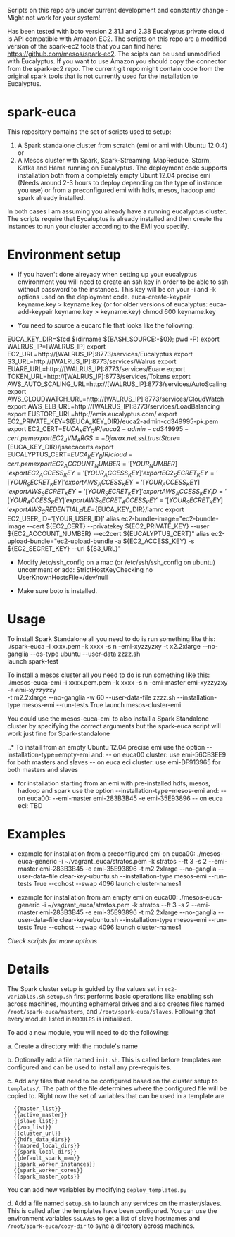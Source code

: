 Scripts on this repo are under current development and constantly change - Might not work for your system!

Has been tested with boto version 2.31.1 and 2.38
Eucalyptus private cloud is API compatible with Amazon EC2. The scripts on this repo are a modified version of the spark-ec2 tools that you can find here: https://github.com/mesos/spark-ec2. The scipts can be used unmodified with Eucalyptus. If you want to use Amazon you should copy the connector from the spark-ec2 repo. 
The current git repo might contain code from the original spark tools that is not currently used for the installation to Eucalyptus.

spark-euca
=========

This repository contains the set of scripts used to setup:
1. A Spark standalone cluster from scratch (emi or ami with Ubuntu 12.0.4) or 
2. A Mesos cluster with Spark, Spark-Streaming, MapReduce, Storm, Kafka and Hama running on Eucalyptus. The deployment code supports installation both from a completely empty Ubunt 12.04 precise emi (Needs around 2-3 hours to deploy depending on the type of instance you use) or from a preconfigured emi with hdfs, mesos, hadoop and spark already installed.

In both cases I am assuming you already have a running eucalyptus cluster. The scripts require that Eycaluptus is already installed and then create the instances to run your cluster according to the EMI you specify.

# Environment setup
- If you haven't done alreyady when setting up your eucalyptus environment you will need to create an ssh key in order to be able to ssh without password to the instances. This key will be on your -i and -k options used on the deployment code.
euca-create-keypair keyname.key > keyname.key
(or for older versions of eucalyptus: euca-add-keypair keyname.key > keyname.key)
chmod 600 keyname.key

- You need to source a eucarc file that looks like the following:

EUCA_KEY_DIR=$(cd $(dirname ${BASH_SOURCE:-$0}); pwd -P)
export WALRUS_IP=[WALRUS_IP]
export EC2_URL=http://[WALRUS_IP]:8773/services/Eucalyptus
export S3_URL=http://[WALRUS_IP]:8773/services/Walrus
export EUARE_URL=http://[WALRUS_IP]:8773/services/Euare
export TOKEN_URL=http://[WALRUS_IP]:8773/services/Tokens
export AWS_AUTO_SCALING_URL=http://[WALRUS_IP]:8773/services/AutoScaling
export AWS_CLOUDWATCH_URL=http://[WALRUS_IP]:8773/services/CloudWatch
export AWS_ELB_URL=http://[WALRUS_IP]:8773/services/LoadBalancing
export EUSTORE_URL=http://emis.eucalyptus.com/
export EC2_PRIVATE_KEY=${EUCA_KEY_DIR}/euca2-admin-cd349995-pk.pem
export EC2_CERT=${EUCA_KEY_DIR}/euca2-admin-cd349995-cert.pem
export EC2_JVM_ARGS=-Djavax.net.ssl.trustStore=${EUCA_KEY_DIR}/jssecacerts
export EUCALYPTUS_CERT=${EUCA_KEY_DIR}/cloud-cert.pem
export EC2_ACCOUNT_NUMBER='[YOUR_NUMBER]'
export EC2_ACCESS_KEY='[YOUR_ACCESS_KEY]'
export EC2_SECRET_KEY='[YOUR_SECRET_KEY]'
export AWS_ACCESS_KEY='[YOUR_ACCESS_KEY]'
export AWS_SECRET_KEY='[YOUR_SECRET_KEY]'
export AWS_ACCESS_KEY_ID='[YOUR_ACCESS_KEY]'
export AWS_SECRET_ACCESS_KEY='[YOUR_SECRET_KEY]'
export AWS_CREDENTIAL_FILE=${EUCA_KEY_DIR}/iamrc
export EC2_USER_ID='[YOUR_USER_ID]'
alias ec2-bundle-image="ec2-bundle-image --cert ${EC2_CERT} --privatekey ${EC2_PRIVATE_KEY} --user ${EC2_ACCOUNT_NUMBER} --ec2cert ${EUCALYPTUS_CERT}"
alias ec2-upload-bundle="ec2-upload-bundle -a ${EC2_ACCESS_KEY} -s ${EC2_SECRET_KEY} --url ${S3_URL}"


- Modify /etc/ssh_config on a mac (or /etc/ssh/ssh_config on ubuntu) uncomment or add:
StrictHostKeyChecking no
UserKnownHostsFile=/dev/null

- Make sure boto is installed.

# Usage

To install Spark Standalone all you need to do is run something like this: 
./spark-euca 
-i xxxx.pem 
-k xxxx 
-s n 
-emi-xyzzyzxy
-t x2.2xlarge 
--no-ganglia 
--os-type ubuntu
--user-data zzzz.sh  
launch spark-test

To install a mesos cluster all you need to do is run something like this:
./mesos-euca-emi -i xxxx.pem.pem
-k xxxx 
-s n
-emi-master emi-xyzzyzxy
-e emi-xyzzyzxy  
-t m2.2xlarge 
--no-ganglia 
-w 60 
--user-data-file zzzz.sh
--installation-type mesos-emi
--run-tests True
launch mesos-cluster-emi

You could use the mesos-euca-emi to also install a Spark Standalone cluster by specifying the correct arguments but the spark-euca script will work just fine for Spark-standalone

..* To install from an empty Ubuntu 12.04 precise emi use the option --installation-type=empty-emi and:
-- on euca00 cluster: use emi-56CB3EE9 for both masters and slaves 
-- on euca eci cluster: use emi-DF913965 for both masters and slaves
- for installation starting from an emi with pre-installed hdfs, mesos, hadoop and spark use the option --installation-type=mesos-emi and:
-- on euca00: --emi-master emi-283B3B45 -e emi-35E93896
-- on euca eci: TBD

# Examples
- example for installation from a preconfigured emi on euca00: ./mesos-euca-generic -i ~/vagrant_euca/stratos.pem -k stratos --ft 3 -s 2 --emi-master emi-283B3B45 -e emi-35E93896 -t m2.2xlarge --no-ganglia --user-data-file clear-key-ubuntu.sh --installation-type mesos-emi --run-tests True --cohost --swap 4096 launch cluster-names1

- example for installation from am empty emi on euca00: ./mesos-euca-generic -i ~/vagrant_euca/stratos.pem -k stratos --ft 3 -s 2 --emi-master emi-283B3B45 -e emi-35E93896 -t m2.2xlarge --no-ganglia --user-data-file clear-key-ubuntu.sh --installation-type mesos-emi --run-tests True --cohost --swap 4096 launch cluster-names1



*Check scripts for more options*

# Details


The Spark cluster setup is guided by the values set in `ec2-variables.sh`.`setup.sh`
first performs basic operations like enabling ssh across machines, mounting ephemeral
drives and also creates files named `/root/spark-euca/masters`, and `/root/spark-euca/slaves`.
Following that every module listed in `MODULES` is initialized. 

To add a new module, you will need to do the following:

  a. Create a directory with the module's name
  
  b. Optionally add a file named `init.sh`. This is called before templates are configured 
and can be used to install any pre-requisites.

  c. Add any files that need to be configured based on the cluster setup to `templates/`.
  The path of the file determines where the configured file will be copied to. Right now
  the set of variables that can be used in a template are
  
      {{master_list}}
      {{active_master}}
      {{slave_list}}
      {{zoo_list}}
      {{cluster_url}}
      {{hdfs_data_dirs}}
      {{mapred_local_dirs}}
      {{spark_local_dirs}}
      {{default_spark_mem}}
      {{spark_worker_instances}}
      {{spark_worker_cores}}
      {{spark_master_opts}}
      
   You can add new variables by modifying `deploy_templates.py`
   
   d. Add a file named `setup.sh` to launch any services on the master/slaves. This is called
   after the templates have been configured. You can use the environment variables `$SLAVES` to
   get a list of slave hostnames and `/root/spark-euca/copy-dir` to sync a directory across machines.
